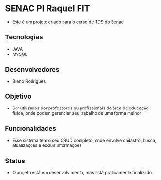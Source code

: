 # SENAC PI Raquel FIT
- Este é um projeto criado para o curso de TDS do Senac

## Tecnologias
- JAVA
- MYSQL

## Desenvolvedores
- Breno Rodrigues

## Objetivo
- Ser utilizados por professores ou profissionais da área de educação física, onde podem gerenciar seu trabalho de uma forma melhor

## Funcionalidades 
- Esse sistema tem o seu CRUD completo, onde envolve cadastro, busca, atualizações e excluir informações

## Status
- O projeto está em desenvolvimento, mas está praticamente finalizado
